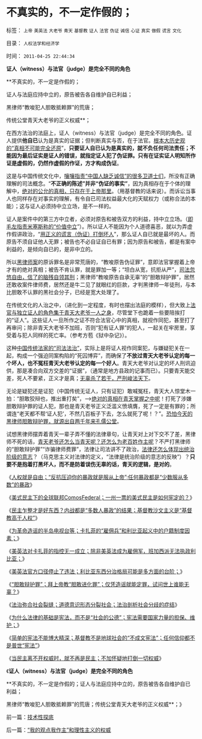 # 不真实的，不一定作假的；

标签： `上帝` `美英法` `大老爷` `青天` `基督教` `证人` `法官` `伪证` `诚信` `心证` `真实` `做假` `谎言` `文化` 

目录： `人权法学和经济学`

时间： `2011-04-25 22:44:34`

**证人（witness）与法官（judge）是完全不同的角色**

**不真实的，不一定是作假的；

证人与法庭应持中立的，原告被告各自维护自已利益；

黑律师“教唆犯人胆敢抵赖罪”的荒唐；

传统公堂青天大老爷的正义权威**；

在西方法治的法庭上，证人（witness）与法官（judge）是完全不同的角色。证人提供**他自已**认为是真实的证据；但判断真实与否，在于法官。[根本大历史观的“真相不可能完全还原](../../../2010/5/9/历史是必须被假设的.md)”，**只要证人自已认为是真实的，就不负任何司法责任；不能因为最后证实是证人的错误，就指定证人犯了伪证罪。只有在证实证人明知所作证是虚假的，仍然作虚假的作证，方才构成伪证**。

这是与中国传统文化中，[嚷嚷指责“中国人缺乏诚信”的很多卫道士们](../../../2010/7/31/诚信的价值的核心就是契约的成本.md)，所没有正确理解的司法概念。“**不正确的陈述”并非“伪证的事实”**，因为真相存在于个体的理解中，[绝对的公允的真相，只存在于上帝那里](../../../2009/5/26/实证采样量和实证关系，“真相”和证据.md)。（用基督教的话来说）。而诉讼当事人也同样存在对事实的理解，有令自已司法权益最大化的天赋权力（或称合法的本能）；这与证人必须持中立立场，是不一样的。

证人是案件中的第三方中立者，必须对原告和被告双方的利益，持中立立场。（[即毛左指责米塞斯称的“价值中立](../../../2011/3/26/米塞斯原理：资本自然贬值.md)”）。所以证人不能因为个人道德喜恶，就以为弄虚作假讲政治，“[用正义的谎言（伪证）打倒坏人](../../../2009/7/14/“职业右派竟然用真相攻击热比娅的谎言！”.md)”，那么证人自已就是最坏的人。而原告不须自证他人无罪；被告也不必自证自已有罪；因为原告和被告，都是有案中利益的，是倾向自已的，是非中立的。

所以[黑律师案](../../../2010/10/24/黑律师的贡献“非法无正义”.md)的原诉罪名是非常荒唐的，“教唆原告伪证罪”，意即法官掌握着上帝才有的绝对真相；被告不肯认罪，就是罪加一等；“坦白从宽，抗拒从严”，[司法忽悠自由，信了的脑残自领其刑](http://hi.baidu.com/darthchn/blog/item/9a8cb1fb165e278159ee90bf.html)；黑律师“教唆原告自承无辜”的“胆敢辩护罪”，居然还敢收案件律师费，居然还是牛二见了就眼红的巨款，才判黑律师一年徒刑，与本比胆敢不认罪的黑社会分子，已经是宽大处理了。

在传统文化的人治之中，（进化到一定程度，有时也摆出法庭的模样），但大致上[法官与独立证人的角色集于青天大老爷一人之身](../../../2011/1/26/君权神授“向弱者倾斜”和绝对的弱者.md)，尽管堂下也跪着一些要陪挨打的“证人”。这些证人一旦所作之证不符合法官心中的真相，就视作同犯，甚至打了再审问；除非青天大老爷不加班，否则“犯有证人罪”的犯人，一起关在牢房里，享受着与犯人同样的死亡率。（参考方苞《狱中杂记》）。

这种[中国传统法家的“司法法治”](../../../2011/1/23/中国自古无“无辜”和申肖克的救渎.md)，实际上是将证人视作同案犯，与嫌疑犯关在一起，构成一个强迫同案构陷的“死囚博弈”，而确保了**不放过青天大老爷认定的每一个坏人，也不冤枉青天大老爷认定的每一个好人**。青天大老爷对认定的坏人刑讯迫供，那是凑合向双方交差的“证据”，（通常是地方县政的记事而已）。只要青天能交差，死人不要紧，正义才是真；[无辜杀了若干，严刑峻法天下](../../../2010/10/25/严刑峻法Vs酌情减免提供的腐败空间.md)。

无论是疑犯还是证犯（中国传统无证人，只有证犯）敢喊冤枉，青天大人惊堂木一拍：“胆敢狡辩也，推出重打矣”，——>[绝对的真相在青天掌握之中呢](../../../2011/3/2/什么是真相？预测未来对不对？.md)！打死了涉嫌胆敢辩护罪的证人犯，那也是青天老爷正义泛滥义愤填膺，死了一定是有罪的；所谓连“老天都不帮‘证人犯’，不然几百板子下去，怎么就死了呢！？”。[恐怕今天的黑律师胆敢辩护罪，就源出自两千年来孔儒公堂](../../../2010/11/30/王局长强调“依法”的精神应充分肯定.md)。

试想黑律师摆弄着青天一辈子弄不懂的法律章句，让青天对上对下交不了差，黑律师不死的话，[青天老爷还怎么当青天呢？还怎么为老百姓作主呢](http://blog.sina.com.cn/s/blog_5563a64d0100gfpk.html)？不严打黑律师的“胆敢辩护罪”“诈骗律师费罪”，法律让司法讲不了政治，[法律还怎么体现出统治阶级的意志](../../../2010/4/14/不相信党和政府，就要相信人民和民主.md)？（马克思主义对法律的定义，“法律是统治阶级的意志的反映”）？**只要不是抱着打黑坏人，而不是防着误伤无辜的话，青天的逻辑，是对的**。

《[人权就是自由；“反抗压迫你的暴政就是服从上帝”;任何暴政都是“少数服从多数”的暴政](../../../2011/4/20/伟大的杰斐逊最伟大的贡献.md)》

《[美式民主下的全球联邦ComosFederal；一州一票的美式民主是如何宪定的？](../../../2011/4/20/ComosFederal重温费城立宪会议.md)》

《[民主乍整才是好东西？内战都是“多数人暴政”的结果；基督教沙文主义是“基督教高于人权”](../../../2011/4/21/民主乍整才是好东西？.md)》

《[为革命造谣的半岛电视台等；卡扎菲的“雇佣兵”和利比亚起义中的户籍制度因素；](../../../2011/4/22/卡扎菲的雇佣军和利比亚的户籍制度.md)》

《[美英法对卡扎菲的指控无一成立；除非美英法成为雇佣军，班加西派无法执政利比亚；](../../../2011/4/22/对卡扎菲的新鲜指控几无成立.md)》

《[美英法官方口径停止了违法；利比亚东西分治格局可能是多方面的台阶；](../../../2011/4/23/利比亚东西分治格局可能是多方面的台阶.md)》

《[“胆敢辩护罪”；拜上帝教“胆敢进化罪”；仅凭造谣就能定罪，试问世上谁能无辜？](../../../2011/4/23/谁能无辜“胆敢辩护罪”和“胆敢进化罪”.md)》

《[法治弥合社会裂缝；道德意识形态分裂社会；法治剖析社会分歧的症结](../../../2011/4/23/法治弥合社会；人治制造分裂.md)》

《[为什么法律的基础是宪法，而不是“社会的公德”；宪法需要国家力量的担保、维护；](../../../2011/4/24/法律的根本是宪法不是公德.md)》

《[简单的宪法不能博大精深；基督教不是地球社会的“不成文宪法”；任何信仰都不是普世“宪法”](../../../2011/4/24/宪法要简单易懂，不能博大精深.md)》

《[当民主离不开权威时，就不再是民主；不加怀疑地打倒一切权威](../../../2011/4/24/《通往奴役之路》之权威美国和美国的权威.md)》

《**证人（witness）与法官（judge）是完全不同的角色**

**不真实的，不一定是作假的；证人与法庭应持中立的，原告被告各自维护自已利益；

黑律师“教唆犯人胆敢抵赖罪”的荒唐；传统公堂青天大老爷的正义权威**；》



前一篇：[技术性探底](../../../2011/4/25/技术性探底.md)

后一篇：[“我的观点我作主”和理性主义的权威](../../../2011/4/25/“我的观点我作主”和理性主义的权威.md)